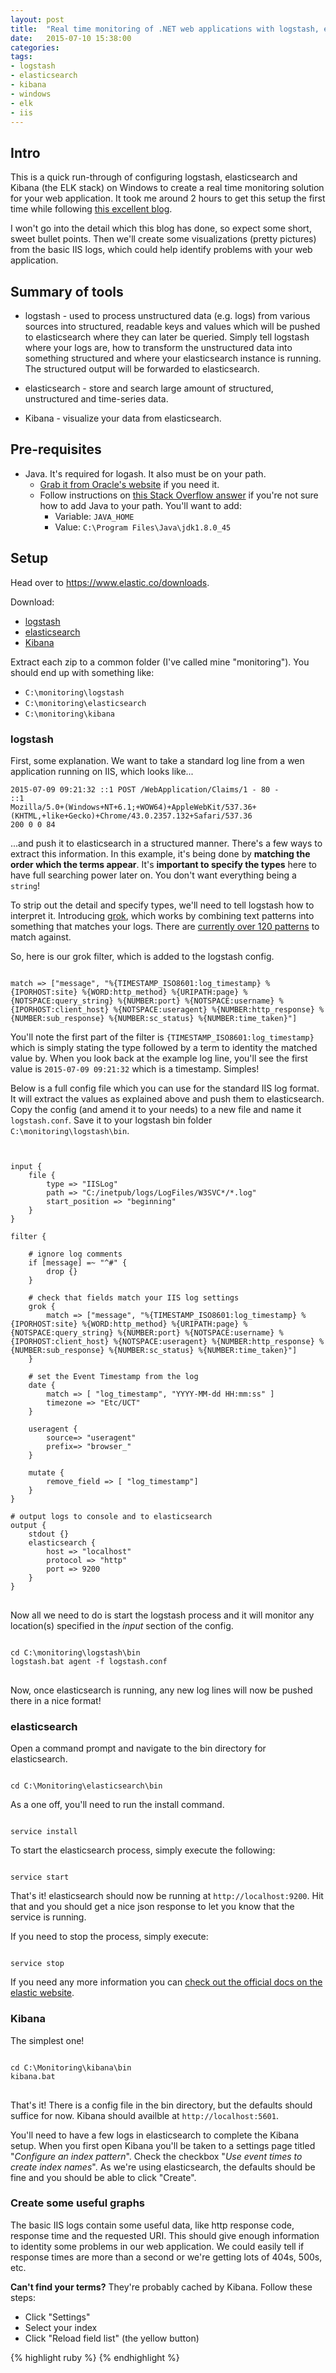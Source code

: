 ```yaml
---
layout: post
title:  "Real time monitoring of .NET web applications with logstash, elasticsearch and Kibana"
date:   2015-07-10 15:38:00
categories:
tags:
- logstash
- elasticsearch
- kibana
- windows
- elk
- iis
---
```


## Intro
This is a quick run-through of configuring logstash, elasticsearch and Kibana (the ELK stack) on Windows to create a real time monitoring solution for your web application. It took me around 2 hours to get this setup the first time while following <a href="https://community.ulyaoth.net/threads/how-to-install-logstash-on-a-windows-server-with-kibana-in-iis.17">this excellent blog</a>.

I won't go into the detail which this blog has done, so expect some short, sweet bullet points. Then we'll create some visualizations (pretty pictures) from the basic IIS logs, which could help identify problems with your web application.


## Summary of tools

* logstash - used to process unstructured data (e.g. logs) from various sources into structured, readable keys and values which will be pushed to elasticsearch where they can later be queried. Simply tell logstash where your logs are, how to transform the unstructured data into something structured and where your elasticsearch instance is running. The structured output will be forwarded to elasticsearch.

* elasticsearch - store and search large amount of structured, unstructured and time-series data.

* Kibana - visualize your data from elasticsearch.

## Pre-requisites
* Java. It's required for logash. It also must be on your path.
  * [Grab it from Oracle's website](http://www.oracle.com/technetwork/java/javase/downloads/jdk8-downloads-2133151.html) if you need it.
  * Follow instructions on [this Stack Overflow answer](http://stackoverflow.com/a/6521412/609176) if you're not sure how to add Java to your path. You'll want to add:
    * Variable: <code>JAVA_HOME</code>
    * Value: <code>C:\Program Files\Java\jdk1.8.0_45</code>

## Setup

Head over to <a href="https://www.elastic.co/downloads" target="_blank">https://www.elastic.co/downloads</a>.

Download:

* <a href="https://www.elastic.co/downloads/logstash" target="_blank">logstash</a>
* <a href="https://www.elastic.co/downloads/elasticsearch" target="_blank">elasticsearch</a>
* <a href="https://www.elastic.co/downloads/kibana" target="_blank">Kibana</a>

Extract each zip to a common folder (I've called mine "monitoring"). You should end up with something like:

* <code>C:\monitoring\logstash</code>
* <code>C:\monitoring\elasticsearch</code>
* <code>C:\monitoring\kibana</code>

### logstash

First, some explanation. We want to take a standard log line from a wen application running on IIS, which looks like...

<code>2015-07-09 09:21:32 ::1 POST /WebApplication/Claims/1 - 80 - ::1 Mozilla/5.0+(Windows+NT+6.1;+WOW64)+AppleWebKit/537.36+(KHTML,+like+Gecko)+Chrome/43.0.2357.132+Safari/537.36 200 0 0 84
</code>

...and push it to elasticsearch in a structured manner. There's a few ways to extract this information. In this example, it's being done by <b>matching the order which the terms appear</b>. It's <b>important to specify the types</b> here to have full searching power later on. You don't want everything being a <code>string</code>!

To strip out the detail and specify types, we'll need to tell logstash how to interpret it. Introducing [grok](https://www.elastic.co/guide/en/logstash/current/plugins-filters-grok.html), which works by combining text patterns into something that matches your logs. There are [currently over 120 patterns](https://github.com/logstash-plugins/logstash-patterns-core/tree/master/patterns) to match against.

So, here is our grok filter, which is added to the logstash config.

<code>
match => ["message", "%{TIMESTAMP_ISO8601:log_timestamp} %{IPORHOST:site} %{WORD:http_method} %{URIPATH:page} %{NOTSPACE:query_string} %{NUMBER:port} %{NOTSPACE:username} %{IPORHOST:client_host} %{NOTSPACE:useragent} %{NUMBER:http_response} %{NUMBER:sub_response} %{NUMBER:sc_status} %{NUMBER:time_taken}"]
</code>

You'll note the first part of the filter is <code>{TIMESTAMP_ISO8601:log_timestamp}</code> which is simply stating the type followed by a term to identity the matched value by. When you look back at the example log line, you'll see the first value is <code>2015-07-09 09:21:32</code> which is a timestamp. Simples!

Below is a full config file which you can use for the standard IIS log format. It will extract the values as explained above and push them to elasticsearch. Copy the config (and amend it to your needs) to a new file and name it <code>logstash.conf</code>. Save it to your logstash bin folder <code>C:\monitoring\logstash\bin</code>.

<pre>
<code>

input {
	file {
		type => "IISLog"
		path => "C:/inetpub/logs/LogFiles/W3SVC*/*.log"
		start_position => "beginning"
	}
}

filter {

	# ignore log comments
	if [message] =~ "^#" {
		drop {}
	}
 
 	# check that fields match your IIS log settings
	grok {
		match => ["message", "%{TIMESTAMP_ISO8601:log_timestamp} %{IPORHOST:site} %{WORD:http_method} %{URIPATH:page} %{NOTSPACE:query_string} %{NUMBER:port} %{NOTSPACE:username} %{IPORHOST:client_host} %{NOTSPACE:useragent} %{NUMBER:http_response} %{NUMBER:sub_response} %{NUMBER:sc_status} %{NUMBER:time_taken}"]
	}
  
	# set the Event Timestamp from the log
	date {
		match => [ "log_timestamp", "YYYY-MM-dd HH:mm:ss" ]
		timezone => "Etc/UCT"
	}
	
	useragent {
		source=> "useragent"
		prefix=> "browser_"
	}
	
	mutate {
		remove_field => [ "log_timestamp"]
	}
}

# output logs to console and to elasticsearch
output {
	stdout {}
	elasticsearch {
		host => "localhost"
		protocol => "http"
		port => 9200
	}
}
</code>
</pre>

Now all we need to do is start the logstash process and it will monitor any location(s) specified in the _input_ section of the config.

<pre>
<code>
cd C:\monitoring\logstash\bin
logstash.bat agent -f logstash.conf
</code>
</pre>

Now, once elasticsearch is running, any new log lines will now be pushed there in a nice format!

### elasticsearch

Open a command prompt and navigate to the bin directory for elasticsearch.

<code>
cd C:\Monitoring\elasticsearch\bin
</code>

As a one off, you'll need to run the install command.

<code>
service install
</code>

To start the elasticsearch process, simply execute the following:

<code>
service start
</code>

That's it! elasticsearch should now be running at <code>http://localhost:9200</code>. Hit that and you should get a nice json response to let you know that the service is running.

If you need to stop the process, simply execute:

<code>
service stop
</code>

If you need any more information you can [check out the official docs on the elastic website](https://www.elastic.co/guide/en/elasticsearch/reference/1.6/setup-service-win.html).


### Kibana

The simplest one!

<pre>
<code>
cd C:\Monitoring\kibana\bin
kibana.bat
</code>
</pre>

That's it! There is a config file in the bin directory, but the defaults should suffice for now. Kibana should availble at <code>http://localhost:5601</code>.

You'll need to have a few logs in elasticsearch to complete the Kibana setup. When you first open Kibana you'll be taken to a settings page titled "_Configure an index pattern_". Check the checkbox "_Use event times to create index names_". As we're using elasticsearch, the defaults should be fine and you should be able to click "Create".

### Create some useful graphs

The basic IIS logs contain some useful data, like http response code, response time and the requested URI. This should give enough information to identity some problems in our web application. We could easily tell if response times are more than a second or we're getting lots of 404s, 500s, etc.

<b>Can't find your terms?</b> They're probably cached by Kibana. Follow these steps:

* Click "Settings"
* Select your index
* Click "Reload field list" (the yellow button)



{% highlight ruby %}
{% endhighlight %}
